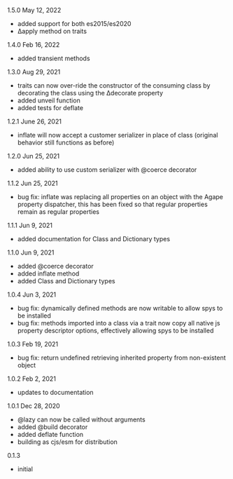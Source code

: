 
1.5.0 May 12, 2022
- added support for both es2015/es2020
- Δapply method on traits

1.4.0 Feb 16, 2022
- added transient methods

1.3.0 Aug 29, 2021
- traits can now over-ride the constructor of the consuming class by decorating the class using the Δdecorate property
- added unveil function
- added tests for deflate

1.2.1 June 26, 2021
- inflate will now accept a customer serializer in place of class (original behavior still functions as before)

1.2.0 Jun 25, 2021
- added ability to use custom serializer with @coerce decorator

1.1.2 Jun 25, 2021
- bug fix: inflate was replacing all properties on an object with the Agape property dispatcher,
           this has been fixed so that regular properties remain as regular properties

1.1.1  Jun 9, 2021
- added documentation for Class and Dictionary types

1.1.0  Jun 9, 2021
- added @coerce decorator
- added inflate method
- added Class and Dictionary types

1.0.4  Jun 3, 2021
- bug fix: dynamically defined methods are now writable to allow spys to be installed
- bug fix: methods imported into a class via a trait now copy all native js property
           descriptor options, effectively allowing spys to be installed

1.0.3  Feb 19, 2021
- bug fix: return undefined retrieving inherited property from non-existent object

1.0.2  Feb 2, 2021
- updates to documentation

1.0.1  Dec 28, 2020
- @lazy can now be called without arguments
- added @build decorator
- added deflate function
- building as cjs/esm for distribution

0.1.3
- initial


